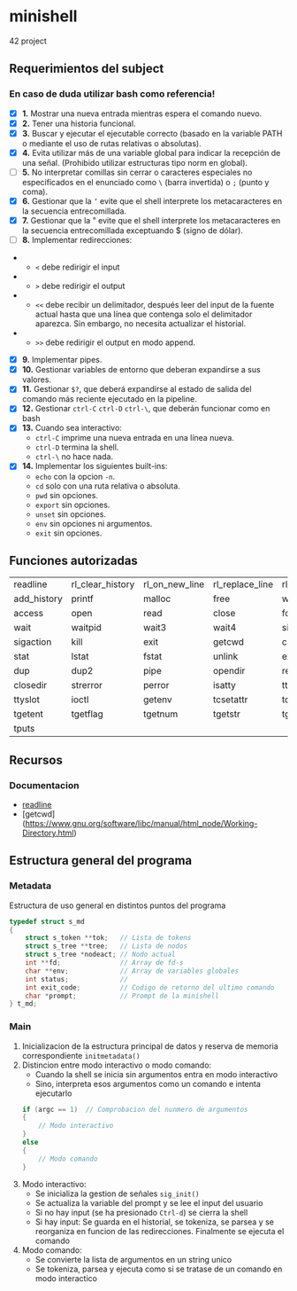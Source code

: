 # minishell
42 project

## Requerimientos del subject

### En caso de duda utilizar **bash** como referencia!

- [x] **1.** Mostrar una nueva entrada mientras espera el comando nuevo.
- [x] **2.** Tener una historia funcional.
- [x] **3.** Buscar y ejecutar el ejecutable correcto (basado en la variable PATH o mediante el uso de rutas relativas o absolutas).
- [x] **4.** Evita utilizar más de una variable global para indicar la recepción de una señal. (Prohibido utilizar estructuras tipo norm en global).
- [ ] **5.** No interpretar comillas sin cerrar o caracteres especiales no especificados en el enunciado como `\` (barra invertida) o `;` (punto y coma).
- [x] **6.** Gestionar que la `’` evite que el shell interprete los metacaracteres en la secuencia entrecomillada.
- [x] **7.** Gestionar que la " evite que el shell interprete los metacaracteres en la secuencia entrecomillada exceptuando $ (signo de dólar).
- [ ] **8.** Implementar redirecciones:
- - `<` debe redirigir el input
- - `>` debe redirigir el output 
- - `<<` debe recibir un delimitador, después leer del input de la fuente actual hasta que una línea que contenga solo el delimitador aparezca. Sin embargo, no necesita actualizar el historial.
- - `>>` debe redirigir el output en modo append.
- [x] **9.** Implementar pipes.
- [x] **10.** Gestionar variables de entorno que deberan expandirse a sus valores.
- [x] **11.** Gestionar `$?`, que deberá expandirse al estado de salida del comando más reciente ejecutado en la pipeline.
- [x] **12.** Gestionar `ctrl-C` `ctrl-D` `ctrl-\`, que deberán funcionar como en bash
- [x] **13.** Cuando sea interactivo:
    - `ctrl-C` imprime una nueva entrada en una línea nueva.
    - `ctrl-D` termina la shell.
    - `ctrl-\` no hace nada.
- [x] **14.** Implementar los siguientes built-ins:
    - `echo` con la opcion `-n`.
    - `cd` solo con una ruta relativa o absoluta.
    - `pwd` sin opciones.
    - `export` sin opciones.
    - `unset` sin opciones.
    - `env` sin opciones ni argumentos.
    - `exit` sin opciones.
    

## Funciones autorizadas

|   |   |   |   |   |
|---|---|---|---|---|
| readline | rl_clear_history | rl_on_new_line | rl_replace_line | rl_redisplay | 
| add_history | printf | malloc | free | write | 
| access | open | read | close | fork | 
| wait | waitpid | wait3 | wait4 | signal | 
| sigaction | kill | exit | getcwd | chdir | 
| stat | lstat | fstat | unlink | execve | 
| dup | dup2 | pipe | opendir | readdir | 
| closedir | strerror | perror | isatty | ttyname | 
| ttyslot | ioctl | getenv | tcsetattr | tcgetattr | 
| tgetent | tgetflag | tgetnum | tgetstr | tgoto | 
| tputs | | | | |

## Recursos

### Documentacion
- [readline](https://web.mit.edu/gnu/doc/html/rlman_2.html)
- [getcwd] (https://www.gnu.org/software/libc/manual/html_node/Working-Directory.html)

## Estructura general del programa
### Metadata
Estructura de uso general en distintos puntos del programa
```c
typedef struct s_md
{
    struct s_token **tok;   // Lista de tokens
    struct s_tree **tree;   // Lista de nodos
    struct s_tree *nodeact; // Nodo actual
    int **fd;               // Array de fd-s
    char **env;             // Array de variables globales
    int	status;             // 
    int	exit_code;          // Codigo de retorno del ultimo comando
    char *prompt;           // Prompt de la minishell
} t_md;
``` 

### Main

1. Inicializacion de la estructura principal de datos y reserva de memoria correspondiente `initmetadata()`
2. Distincion entre modo interactivo o modo comando: 
    - Cuando la shell se inicia sin argumentos entra en modo interactivo
    - Sino, interpreta esos argumentos como un comando e intenta ejecutarlo
    ```C
    if (argc == 1)  // Comprobacion del nunmero de argumentos
    {
        // Modo interactivo 
    }
    else 
    {
        // Modo comando
    }
    ```
3. Modo interactivo:
    - Se inicializa la gestion de señales `sig_init()`
    - Se actualiza la variable del prompt y se lee el input del usuario
    - Si no hay input (se ha presionado `Ctrl-d`) se cierra la shell
    - Si hay input: Se guarda en el historial, se tokeniza, se parsea y 
    se reorganiza en funcion de las redirecciones. Finalmente se ejecuta el comando
4. Modo comando:
    - Se convierte la lista de argumentos en un string unico
    - Se tokeniza, parsea y ejecuta como si se tratase de un comando en modo interactico

